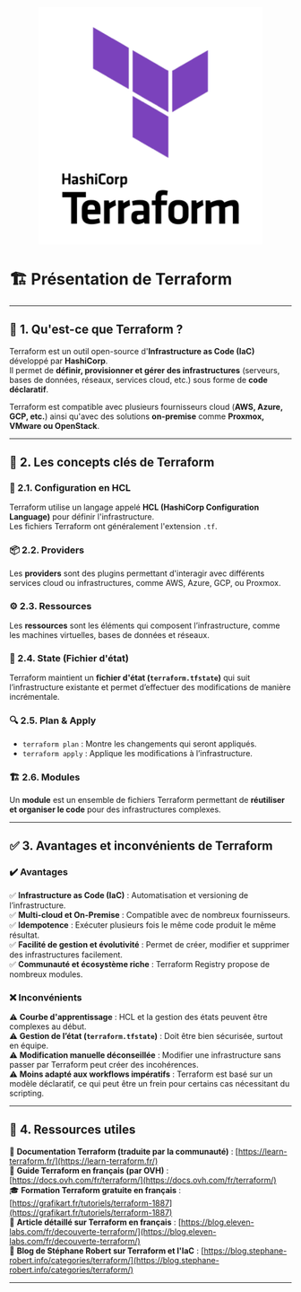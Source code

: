 <p align="center">
    <img src="img/Terraform.png" style="width: 400px;" />
</p>

# 🏗️ Présentation de Terraform  

---

## 📌 1. Qu'est-ce que Terraform ?  
Terraform est un outil open-source d'**Infrastructure as Code (IaC)** développé par **HashiCorp**.  
Il permet de **définir, provisionner et gérer des infrastructures** (serveurs, bases de données, réseaux, services cloud, etc.) sous forme de **code déclaratif**.  

Terraform est compatible avec plusieurs fournisseurs cloud (**AWS, Azure, GCP, etc.**) ainsi qu'avec des solutions **on-premise** comme **Proxmox, VMware ou OpenStack**.

---

## 🔑 2. Les concepts clés de Terraform  

### 📜 2.1. Configuration en HCL  
Terraform utilise un langage appelé **HCL (HashiCorp Configuration Language)** pour définir l'infrastructure.  
Les fichiers Terraform ont généralement l'extension `.tf`.

### 📦 2.2. Providers  
Les **providers** sont des plugins permettant d'interagir avec différents services cloud ou infrastructures, comme AWS, Azure, GCP, ou Proxmox.

### ⚙️ 2.3. Ressources  
Les **ressources** sont les éléments qui composent l’infrastructure, comme les machines virtuelles, bases de données et réseaux.

### 🔄 2.4. State (Fichier d'état)  
Terraform maintient un **fichier d'état (`terraform.tfstate`)** qui suit l’infrastructure existante et permet d’effectuer des modifications de manière incrémentale.

### 🔍 2.5. Plan & Apply  
- `terraform plan` : Montre les changements qui seront appliqués.  
- `terraform apply` : Applique les modifications à l’infrastructure.  

### 🏗️ 2.6. Modules  
Un **module** est un ensemble de fichiers Terraform permettant de **réutiliser et organiser le code** pour des infrastructures complexes.

---

## ✅ 3. Avantages et inconvénients de Terraform  

### ✔️ Avantages  
✅ **Infrastructure as Code (IaC)** : Automatisation et versioning de l’infrastructure.  
✅ **Multi-cloud et On-Premise** : Compatible avec de nombreux fournisseurs.  
✅ **Idempotence** : Exécuter plusieurs fois le même code produit le même résultat.  
✅ **Facilité de gestion et évolutivité** : Permet de créer, modifier et supprimer des infrastructures facilement.  
✅ **Communauté et écosystème riche** : Terraform Registry propose de nombreux modules.

### ❌ Inconvénients  
⚠️ **Courbe d'apprentissage** : HCL et la gestion des états peuvent être complexes au début.  
⚠️ **Gestion de l’état (`terraform.tfstate`)** : Doit être bien sécurisée, surtout en équipe.  
⚠️ **Modification manuelle déconseillée** : Modifier une infrastructure sans passer par Terraform peut créer des incohérences.  
⚠️ **Moins adapté aux workflows impératifs** : Terraform est basé sur un modèle déclaratif, ce qui peut être un frein pour certains cas nécessitant du scripting.

---

## 🔗 4. Ressources utiles

📖 **Documentation Terraform (traduite par la communauté)** : [https://learn-terraform.fr/](https://learn-terraform.fr/)  
📂 **Guide Terraform en français (par OVH)** : [https://docs.ovh.com/fr/terraform/](https://docs.ovh.com/fr/terraform/)  
🎓 **Formation Terraform gratuite en français** : [https://grafikart.fr/tutoriels/terraform-1887](https://grafikart.fr/tutoriels/terraform-1887)  
📘 **Article détaillé sur Terraform en français** : [https://blog.eleven-labs.com/fr/decouverte-terraform/](https://blog.eleven-labs.com/fr/decouverte-terraform/)  
📝 **Blog de Stéphane Robert sur Terraform et l'IaC** : [https://blog.stephane-robert.info/categories/terraform/](https://blog.stephane-robert.info/categories/terraform/)  

---